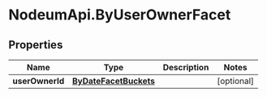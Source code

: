 # NodeumApi.ByUserOwnerFacet

## Properties

Name | Type | Description | Notes
------------ | ------------- | ------------- | -------------
**userOwnerId** | [**ByDateFacetBuckets**](ByDateFacetBuckets.md) |  | [optional] 


